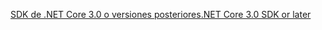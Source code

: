[<span data-ttu-id="3ade4-101">SDK de .NET Core 3.0 o versiones posteriores</span><span class="sxs-lookup"><span data-stu-id="3ade4-101">.NET Core 3.0 SDK or later</span></span>](https://dotnet.microsoft.com/download/dotnet-core/3.0)

